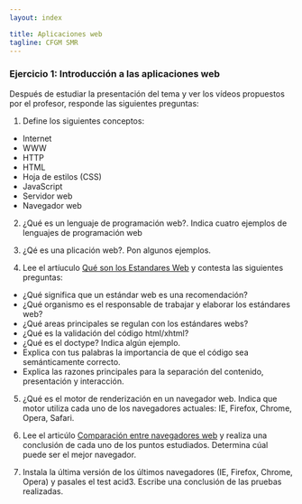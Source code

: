 ```yaml
---
layout: index

title: Aplicaciones web
tagline: CFGM SMR
---
```


### Ejercicio 1: Introducción a las aplicaciones web

Después de estudiar la presentación del tema y ver los vídeos propuestos por el profesor, responde las siguientes preguntas:

1. Define los siguientes conceptos:

* Internet
* WWW
* HTTP
* HTML
* Hoja de estilos (CSS)
* JavaScript
* Servidor web
* Navegador web

2. ¿Qué es un lenguaje de programación web?. Indica cuatro ejemplos de lenguajes de programación web

3. ¿Qé es una plicación web?. Pon algunos ejemplos.

4. Lee el artíuculo [Qué son los Estandares Web](http://alfonsocatron.com.ar/2007/07/19/que-son-los-estandares-web-una-explicacion-sintetica-de-lo-que-abarca-el-termino/) y contesta las siguientes preguntas:

* ¿Qué significa que un estándar web es una recomendación?
* ¿Qué organismo es el responsable de trabajar y elaborar los estándares web?
* ¿Qué areas principales se regulan con los estándares webs?
* ¿Qué es la validación del código html/xhtml?
* ¿Qué es el doctype? Indica algún ejemplo.
* Explica con tus palabras la importancia de que el código sea semánticamente correcto.
* Explica las razones principales para la separación del contenido, presentación y interacción.


5. ¿Qué es el motor de renderización en un navegador web. Indica que motor utiliza cada uno de los navegadores actuales: IE, Firefox, Chrome, Opera, Safari.

6. Lee el articúlo [Comparación entre navegadores web](http://www.genbeta.com/comparativa/comparamos-velocidad-rendimiento-y-mas-de-internet-explorer-chrome-firefox-y-opera) y realiza una conclusión de cada uno de los puntos estudiados. Determina cúal puede ser el mejor navegador.


7. Instala la última versión de los últimos navegadores (IE, Firefox, Chrome, Opera) y pasales el test acid3. Escribe una conclusión de las pruebas realizadas.